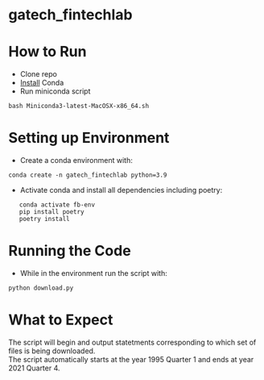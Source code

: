 # gatech_fintechlab


# How to Run

- Clone repo
- [Install](https://docs.conda.io/en/latest/miniconda.html) Conda
- Run miniconda script
```
bash Miniconda3-latest-MacOSX-x86_64.sh
```

# Setting up Environment

- Create a conda environment with:
```
conda create -n gatech_fintechlab python=3.9
```
- Activate conda and install all dependencies including poetry:
```
   conda activate fb-env
   pip install poetry
   poetry install
```

# Running the Code

- While in the environment run the script with:
```
python download.py
```

# What to Expect

The script will begin and output statetments corresponding to which set of files is being downloaded.  
The script automatically starts at the year 1995 Quarter 1 and ends at year 2021 Quarter 4.
